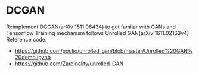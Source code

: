 # DCGAN
Reimplement DCGAN(arXiv 1511.06434) to get familar with GANs and Tensorflow
Training mechanism follows Unrolled GAN(arXiv 1611.02163v4)
Reference code:
  - https://github.com/poolio/unrolled_gan/blob/master/Unrolled%20GAN%20demo.ipynb
  - https://github.com/Zardinality/unrolled-GAN
